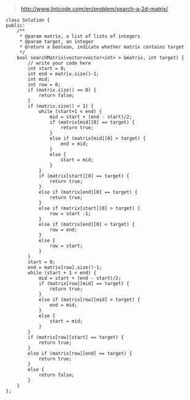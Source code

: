 
>http://www.lintcode.com/en/problem/search-a-2d-matrix/

	class Solution {
	public:
	    /**
	     * @param matrix, a list of lists of integers
	     * @param target, an integer
	     * @return a boolean, indicate whether matrix contains target
	     */
	    bool searchMatrix(vector<vector<int> > &matrix, int target) {
	        // write your code here
	        int start = 0;
	        int end = matrix.size()-1;
	        int mid;
	        int row = 0;
	        if (matrix.size() == 0) {
	            return false;
	        }
	        if (matrix.size() > 1) {
	            while (start+1 < end) {
	                mid = start + (end - start)/2;
	                if (matrix[mid][0] == target) {
	                    return true;
	                }
	                else if (matrix[mid][0] > target) {
	                    end = mid;
	                }
	                else {
	                    start = mid;
	                }
	            }
	            if (matrix[start][0] == target) {
	                return true;
	            }
	            else if (matrix[end][0] == target) {
	                return true;
	            }
	            else if (matrix[start][0] > target) {
	                row = start -1;
	            }
	            else if (matrix[end][0] < target) {
	                row = end;
	            }
	            else {
	                row = start;
	            }
	        }
	        start = 0;
	        end = matrix[row].size()-1;
	        while (start + 1 < end) {
	            mid = start + (end - start)/2;
	            if (matrix[row][mid] == target) {
	                return true;
	            }
	            else if (matrix[row][mid] > target) {
	                end = mid;
	            }
	            else {
	                start = mid;
	            }
	        }
	        if (matrix[row][start] == target) {
	            return true;
	        }
	        else if (matrix[row][end] == target) {
	            return true;
	        }
	        else {
	            return false;
	        }
	    }
	};

